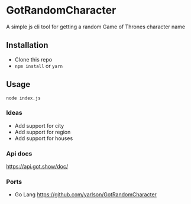 # GotRandomCharacter
A simple js cli tool for getting a random Game of Thrones character name

## Installation
- Clone this repo
-  `npm install` or `yarn`

## Usage
`node index.js`

### Ideas
- Add support for city
- Add support for region
- Add support for houses

### Api docs
https://api.got.show/doc/

### Ports
- Go Lang https://github.com/yarlson/GotRandomCharacter
